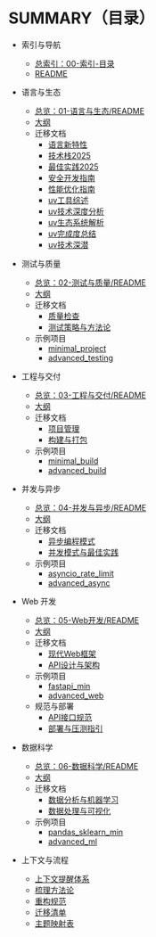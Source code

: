 # SUMMARY（目录）

- 索引与导航
  - [总索引：00-索引-目录](./00-索引-目录.md)
  - [README](./README.md)

- 语言与生态
  - [总览：01-语言与生态/README](./01-语言与生态/README.md)
  - [大纲](./01-语言与生态/大纲.md)
  - 迁移文档
    - [语言新特性](./01-语言与生态/迁移/01-语言新特性.md)
    - [技术栈2025](./01-语言与生态/迁移/02-技术栈2025.md)
    - [最佳实践2025](./01-语言与生态/迁移/03-最佳实践2025.md)
    - [安全开发指南](./01-语言与生态/迁移/04-安全开发指南.md)
    - [性能优化指南](./01-语言与生态/迁移/05-性能优化指南.md)
    - [uv工具综述](./01-语言与生态/迁移/06-uv工具综述.md)
    - [uv技术深度分析](./01-语言与生态/迁移/07-uv技术深度分析.md)
    - [uv生态系统解析](./01-语言与生态/迁移/08-uv生态系统解析.md)
    - [uv完成度总结](./01-语言与生态/迁移/09-uv完成度总结.md)
    - [uv技术深潜](./01-语言与生态/迁移/10-uv技术深潜.md)

- 测试与质量
  - [总览：02-测试与质量/README](./02-测试与质量/README.md)
  - [大纲](./02-测试与质量/大纲.md)
  - 迁移文档
    - [质量检查](./02-测试与质量/迁移/质量检查.md)
    - [测试策略与方法论](./02-测试与质量/迁移/测试策略与方法论.md)
  - 示例项目
    - [minimal_project](./02-测试与质量/examples/minimal_project/)
    - [advanced_testing](./02-测试与质量/examples/advanced_testing/)

- 工程与交付
  - [总览：03-工程与交付/README](./03-工程与交付/README.md)
  - [大纲](./03-工程与交付/大纲.md)
  - 迁移文档
    - [项目管理](./03-工程与交付/迁移/项目管理.md)
    - [构建与打包](./03-工程与交付/迁移/构建与打包.md)
  - 示例项目
    - [minimal_build](./03-工程与交付/examples/minimal_build/)
    - [advanced_build](./03-工程与交付/examples/advanced_build/)

- 并发与异步
  - [总览：04-并发与异步/README](./04-并发与异步/README.md)
  - [大纲](./04-并发与异步/大纲.md)
  - 迁移文档
    - [异步编程模式](./04-并发与异步/迁移/异步编程模式.md)
    - [并发模式与最佳实践](./04-并发与异步/迁移/并发模式与最佳实践.md)
  - 示例项目
    - [asyncio_rate_limit](./04-并发与异步/examples/asyncio_rate_limit/)
    - [advanced_async](./04-并发与异步/examples/advanced_async/)

- Web 开发
  - [总览：05-Web开发/README](./05-Web开发/README.md)
  - [大纲](./05-Web开发/大纲.md)
  - 迁移文档
    - [现代Web框架](./05-Web开发/迁移/现代Web框架.md)
    - [API设计与架构](./05-Web开发/迁移/API设计与架构.md)
  - 示例项目
    - [fastapi_min](./05-Web开发/examples/fastapi_min/)
    - [advanced_web](./05-Web开发/examples/advanced_web/)
  - 规范与部署
    - [API接口规范](./05-Web开发/API_接口规范.md)
    - [部署与压测指引](./05-Web开发/部署与压测指引.md)

- 数据科学
  - [总览：06-数据科学/README](./06-数据科学/README.md)
  - [大纲](./06-数据科学/大纲.md)
  - 迁移文档
    - [数据分析与机器学习](./06-数据科学/迁移/数据分析与机器学习.md)
    - [数据处理与可视化](./06-数据科学/迁移/数据处理与可视化.md)
  - 示例项目
    - [pandas_sklearn_min](./06-数据科学/examples/pandas_sklearn_min/)
    - [advanced_ml](./06-数据科学/examples/advanced_ml/)

- 上下文与流程
  - [上下文提醒体系](./99-上下文与流程/01-上下文提醒体系.md)
  - [梳理方法论](./99-上下文与流程/02-梳理方法论.md)
  - [重构规范](./99-上下文与流程/03-重构规范.md)
  - [迁移清单](./99-上下文与流程/04-迁移清单.md)
  - [主题映射表](./99-上下文与流程/05-主题映射表.md)
